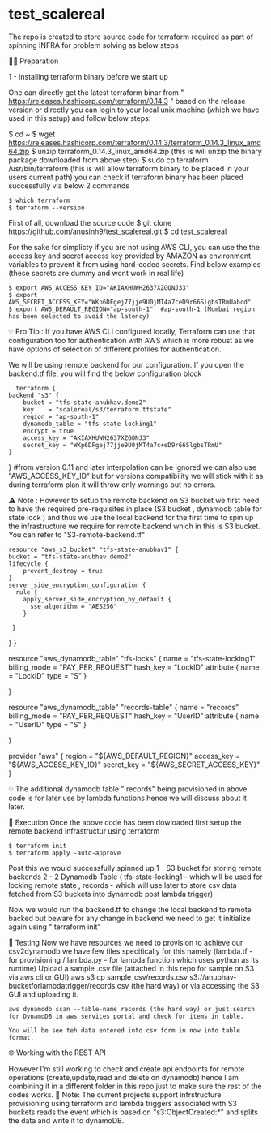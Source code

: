 # test_scalereal
The repo is created to store source code for terraform required as part of spinning INFRA for problem solving as below steps

👨‍💻 Preparation

1 - Installing terraform binary before we start up
 
One can directly get the latest terraform binar from " https://releases.hashicorp.com/terraform/0.14.3 " based on the release version
or directly you can login to your local unix machine (which we have used in this setup) and follow below steps:

$ cd ~
$ wget https://releases.hashicorp.com/terraform/0.14.3/terraform_0.14.3_linux_amd64.zip
$ unzip terraform_0.14.3_linux_amd64.zip   (this is will unzip the binary package downloaded from above step)
$ sudo cp terraform /usr/bin/terraform  (this is will allow terraform binary to be placed in your users current path)
you can check if terraform binary has been placed successfully via below 2 commands

    $ which terraform
    $ terraform --version


First of all, download the source code
    $ git clone https://github.com/anusinh9/test_scalereal.git
    $ cd test_scalereal

For the sake for simplicty if you are not using AWS CLI, you can use the the access key and secret access key provided by AMAZON as environment variables to prevent it from using hard-coded secrets. Find below examples (these secrets are dummy and wont work in real life)

    $ export AWS_ACCESS_KEY_ID="AKIAXHUWH2637XZGONJ33"
    $ export AWS_SECRET_ACCESS_KEY="WKp6DFgej77jje9U0jMT4a7ceD9r66SlgbsTRmUabcd"
    $ export AWS_DEFAULT_REGION="ap-south-1"  #ap-south-1 (Mumbai region has been selected to avoid the latency)
    
💡 Pro Tip : If you have AWS CLI configured locally, Terraform can use that configuration too for authentication with AWS which is more robust as we have options of selection of different profiles for authentication.

We will be using remote backend for our configuration. If you open the backend.tf file, you will find the below configuration block
    
      terraform {
    backend "s3" {
        bucket = "tfs-state-anubhav.demo2"
        key    = "scalereal/s3/terraform.tfstate"
        region = "ap-south-1"
        dynamodb_table = "tfs-state-locking1"
        encrypt = true
        access_key = "AKIAXHUWH2637XZGONJ3"
        secret_key = "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"
    }
}
 #from version 0.11 and later interpolation can be ignored we can also use "AWS_ACCESS_KEY_ID" but for versions compatibility we will stick with it as during terraform plan it will throw only warnings but no errors.
 
 ⚠️  Note : However to setup the remote backend on S3 bucket we first need to have the required pre-requisites in place (S3 bucket , dynamodb table for state lock ) and thus we use the local backend for the first time to spin up the infrastructure we require for remote backend which in this is S3 bucket. You can refer to "S3-remote-backend.tf"
 
    resource "aws_s3_bucket" "tfs-state-anubhav1" {
    bucket = "tfs-state-anubhav.demo2"
    lifecycle {
        prevent_destroy = true
    }
    server_side_encryption_configuration {
      rule {
        apply_server_side_encryption_by_default {
          sse_algorithm = "AES256"
        }

     }

 }
}

resource "aws_dynamodb_table" "tfs-locks" {
    name         = "tfs-state-locking1"
    billing_mode = "PAY_PER_REQUEST"
    hash_key     = "LockID"
    attribute {
      name       = "LockID"
      type       = "S"
    }

}

resource "aws_dynamodb_table" "records-table" {
    name         = "records"
    billing_mode = "PAY_PER_REQUEST"
    hash_key     = "UserID"
    attribute {
      name       = "UserID"
      type       = "S"
    }

}

provider "aws" {
  region     = "${AWS_DEFAULT_REGION}"
  access_key = "${AWS_ACCESS_KEY_ID}"
  secret_key = "${AWS_SECRET_ACCESS_KEY}"
}

💡 The additional dynamodb table " records" being provisioned in above code is for later use by lambda functions hence we will discuss about it later.


🚀 Execution
Once the above code has been dowloaded first setup the remote backend infrastructur using terraform

    $ terraform init
    $ terraform apply -auto-approve
Post this we would successfully spinned up 
1 - S3 bucket for storing remote backends
2 - 2 Dynamodb Table ( tfs-state-locking1 - which will be used for locking remote state , records - which will use later to store csv data fetched from S3 buckets into dynamodb post lambda trigger) 

Now we would run the backend.tf to change the local backend to remote backed but beware for any change in backend we need to get it initialize again using " terraform init"


🧐 Testing
Now we have resources we need to provision to achieve our csv2dynamodb we have few files specifically for this namely (lambda.tf - for provisioning / lambda.py - for lambda function which uses python as its runtime)
Upload a sample .csv file (attached in this repo for sample on S3 via aws cli or GUI)
     aws s3 cp sample_csv/records.csv s3://anubhav-bucketforlambdatrigger/records.csv  (the hard way)  or via accessing the S3 GUI and uploading it.
    
    aws dynamodb scan --table-name records (the hard way) or just search for DynamoDB in aws services portal and check for items in table.
    
    You will be see teh data entered into csv form in now into table format.
    
🌐 Working with the REST API

However I'm still working to check and create api endpoints for remote operations (create,update,read and delete on dynamodb) hence I am combining it in a different folder in this repo just to make sure the rest of the codes works.
📝 Note: The current projects support infrstructure provisioning using terraform and lambda triggers associated with S3 buckets reads the event which is based on "s3:ObjectCreated:*" and  splits the data and write it to dynamoDB.

